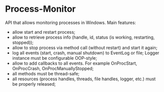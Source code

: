 # Process-Monitor
API that allows monitoring processes in Windows. Main features:
* allow start and restart process;
* allow to retrieve process info (handle, id, status (is working, restarting,
stopped));
* allow to stop process via method call (without restart) and start it again;
* log all events (start, crash, manual shutdown) to EventLog or file;
Logger instance must be configurable OOP-style;
* allow to add callbacks to all events. For example OnProcStart, OnProcCrash, OnProcManuallyStopped;
* all methods must be thread-safe;
* all resources (process handles, threads, file handles, logger, etc.) must
be properly released;
